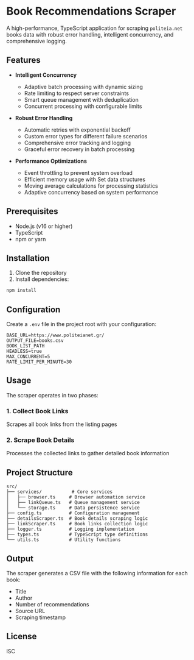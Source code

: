 # Book Recommendations Scraper

A high-performance, TypeScript application for scraping `politeia.net` books data with robust error handling, intelligent concurrency, and comprehensive logging.

## Features

- **Intelligent Concurrency**
  - Adaptive batch processing with dynamic sizing
  - Rate limiting to respect server constraints
  - Smart queue management with deduplication
  - Concurrent processing with configurable limits

- **Robust Error Handling**
  - Automatic retries with exponential backoff
  - Custom error types for different failure scenarios
  - Comprehensive error tracking and logging
  - Graceful error recovery in batch processing

- **Performance Optimizations**
  - Event throttling to prevent system overload
  - Efficient memory usage with Set data structures
  - Moving average calculations for processing statistics
  - Adaptive concurrency based on system performance

## Prerequisites

- Node.js (v16 or higher)
- TypeScript
- npm or yarn

## Installation

1. Clone the repository
2. Install dependencies:
```bash
npm install
```

## Configuration

Create a `.env` file in the project root with your configuration:

```env
BASE_URL=https://www.politeianet.gr/
OUTPUT_FILE=books.csv
BOOK_LIST_PATH
HEADLESS=true
MAX_CONCURRENT=5
RATE_LIMIT_PER_MINUTE=30
```

## Usage

The scraper operates in two phases:

### 1. Collect Book Links

Scrapes all book links from the listing pages

### 2. Scrape Book Details

Processes the collected links to gather detailed book information

## Project Structure

```
src/
├── services/           # Core services
│   ├── browser.ts     # Browser automation service
│   ├── linkQueue.ts   # Queue management service
│   └── storage.ts     # Data persistence service
├── config.ts          # Configuration management
├── detailsScraper.ts  # Book details scraping logic
├── linkScraper.ts     # Book links collection logic
├── logger.ts          # Logging implementation
├── types.ts           # TypeScript type definitions
└── utils.ts           # Utility functions
```

## Output

The scraper generates a CSV file with the following information for each book:
- Title
- Author
- Number of recommendations
- Source URL
- Scraping timestamp

## License

ISC
